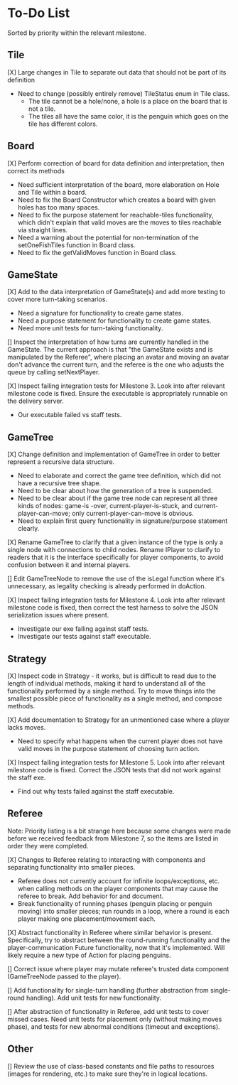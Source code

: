 # To-Do List

Sorted by priority within the relevant milestone.

## Tile
[X] Large changes in Tile to separate out data that should not be part of its definition
- Need to change (possibly entirely remove) TileStatus enum in Tile class.
    - The tile cannot be a hole/none, a hole is a place on the board that is not a tile.
    - The tiles all have the same color, it is the penguin which goes on the tile has different colors.

## Board
[X] Perform correction of board for data definition and interpretation, then correct its methods
- Need sufficient interpretation of the board, more elaboration on Hole and Tile within a board.
- Need to fix the Board Constructor which creates a board with given holes has too many spaces. 
- Need to fix the purpose statement for reachable-tiles functionality, which didn't explain that
 valid moves are the moves to tiles reachable via straight lines.
- Need a warning about the potential for non-termination of the setOneFishTiles function in Board class.
- Need to fix the getValidMoves function in Board class.

## GameState
[X] Add to the data interpretation of GameState(s) and add more testing to cover more turn-taking
 scenarios.
- Need a signature for functionality to create game states.
- Need a purpose statement for functionality to create game states.
- Need more unit tests for turn-taking functionality.

[] Inspect the interpretation of how turns are currently handled in the GameState. The current
 approach is that "the GameState exists and is manipulated by the Referee", where placing an
  avatar and moving an avatar don't advance the current turn, and the referee is the one who
adjusts the queue by calling setNextPlayer.

[X] Inspect failing integration tests for Milestone 3. Look into after relevant milestone code is
fixed. Ensure the executable is appropriately runnable on the delivery server.
- Our executable failed vs staff tests.

## GameTree
[X] Change definition and implementation of GameTree in order to better represent a recursive
 data structure.
- Need to elaborate and correct the game tree definition, which did not have a recursive tree shape.
- Need to be clear about how the generation of a tree is suspended.
- Need to be clear about if the game tree node can represent all three kinds of nodes: game-is
-over, current-player-is-stuck, and current-player-can-move;  only current-player-can-move is
 obvious.
- Need to explain first query functionality in signature/purpose statement clearly.

[X] Rename GameTree to clarify that a given instance of the type is only a single node with
 connections to child nodes. Rename IPlayer to clarify to readers that it is the interface
  specifically for player components, to avoid confusion between it and internal players.
  
[] Edit GameTreeNode to remove the use of the isLegal function where it's unnecessary, as
 legality checking is already performed in doAction.
 
[X] Inspect failing integration tests for Milestone 4. Look into after relevant milestone code is
 fixed, then correct the test harness to solve the JSON serialization issues where present.
 - Investigate our exe failing against staff tests.
 - Investigate our tests against staff executable.


## Strategy
[X] Inspect code in Strategy - it works, but is difficult to read due to the length of individual
 methods, making it hard to understand all of the functionality performed by a single method. Try
  to move things into the smallest possible piece of functionality as a single method, and
   compose methods. 
   
[X] Add documentation to Strategy for an unmentioned case where a player lacks moves.
- Need to specify what happens when the current player does not have valid moves in the purpose
 statement of choosing turn action.
 
[X] Inspect failing integration tests for Milestone 5. Look into after relevant milestone code is
 fixed. Correct the JSON tests that did not work against the staff exe.
- Find out why tests failed against the staff executable.

## Referee
Note: Priority listing is a bit strange here because some changes were made before we received
 feedback from Milestone 7, so the items are listed in order they were completed.

[X] Changes to Referee relating to interacting with components and separating functionality into
 smaller pieces.
- Referee does not currently account for infinite loops/exceptions, etc. when calling methods on
 the player components that may cause the referee to break. Add behavior for and document.
- Break functionality of running phases (penguin placing or penguin moving) into smaller pieces; 
run rounds in a loop, where a round is each player making one placement/movement each.

[X] Abstract functionality in Referee where similar behavior is present. Specifically, try to
 abstract between the round-running functionality and the player-communication Future
  functionality, now that it's implemented. Will likely require a new type of Action for placing
   penguins.

[] Correct issue where player may mutate referee's trusted data component (GameTreeNode passed to
 the player).

[] Add functionality for single-turn handling (further abstraction from single-round handling).
Add unit tests for new functionality.

[] After abstraction of functionality in Referee, add unit tests to cover missed cases. Need unit
 tests for placement only (without making moves phase), and tests for new abnormal conditions
  (timeout and exceptions).
 
## Other
[] Review the use of class-based constants and file paths to resources (images for rendering, etc.)
to make sure they're in logical locations.